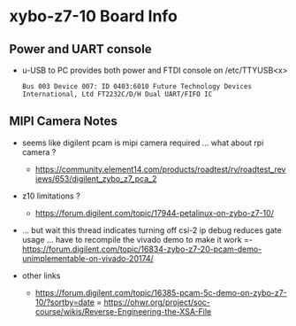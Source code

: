 # xybo-z7-10 Board Info

## Power and UART console

- u-USB to PC provides both power and FTDI console on /etc/TTYUSB\<x>

    ```
    Bus 003 Device 007: ID 0403:6010 Future Technology Devices International, Ltd FT2232C/D/H Dual UART/FIFO IC
    ```

## MIPI Camera Notes

- seems like digilent pcam is mipi camera required ... what about rpi camera ?
    - https://community.element14.com/products/roadtest/rv/roadtest_reviews/653/digilent_zybo_z7_pca_2

- z10 limitations ?
    - https://forum.digilent.com/topic/17944-petalinux-on-zybo-z7-10/

- ... but wait this thread indicates turning off csi-2 ip debug reduces gate usage ... have to recompile the vivado demo to make it work
    =- https://forum.digilent.com/topic/16834-zybo-z7-20-pcam-demo-unimplementable-on-vivado-20174/

- other links
    - https://forum.digilent.com/topic/16385-pcam-5c-demo-on-zybo-z7-10/?sortby=date
    = https://ohwr.org/project/soc-course/wikis/Reverse-Engineering-the-XSA-File
